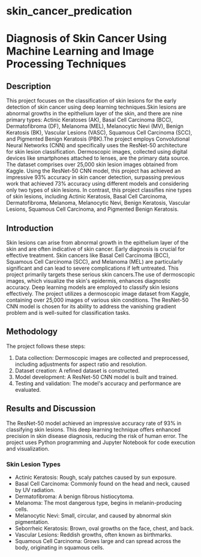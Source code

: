 # skin_cancer_predication
# Diagnosis of Skin Cancer Using Machine Learning and Image Processing Techniques

## Description

This project focuses on the classification of skin lesions for the early detection of skin cancer using deep learning techniques.Skin lesions are abnormal growths in the epithelium layer of the skin, 
and there are nine primary types: Actinic Keratoses (AK), Basal Cell Carcinoma (BCC), Dermatofibroma (DF), Melanoma (MEL), Melanocytic Nevi (MV), Benign Keratosis (BK), Vascular Lesions (VASC),
Squamous Cell Carcinoma (SCC), and Pigmented Benign Keratosis (PBK).The project employs Convolutional Neural Networks (CNN) and specifically uses the ResNet-50 architecture for skin lesion classification.
Dermoscopic images, collected using digital devices like smartphones attached to lenses, are the primary data source. The dataset comprises over 25,000 skin lesion images obtained from Kaggle.
Using the ResNet-50 CNN model, this project has achieved an impressive 93% accuracy in skin cancer detection, surpassing previous work that achieved 73% accuracy using different models and considering 
only two types of skin lesions. In contrast, this project classifies nine types of skin lesions, including Actinic Keratosis, Basal Cell Carcinoma, Dermatofibroma, Melanoma, Melanocytic Nevi, Benign Keratosis,
Vascular Lesions, Squamous Cell Carcinoma, and Pigmented Benign Keratosis.
## Introduction

Skin lesions can arise from abnormal growth in the epithelium layer of the skin and are often indicative of skin cancer. Early diagnosis is crucial for effective treatment. 
Skin cancers like Basal Cell Carcinoma (BCC), Squamous Cell Carcinoma (SCC), and Melanoma (MEL) are particularly significant and can lead to severe complications if left untreated. 
This project primarily targets these serious skin cancers.The use of dermoscopic images, which visualize the skin's epidermis, enhances diagnostic accuracy. Deep learning models are 
employed to classify skin lesions effectively. The project utilizes a dermoscopic image dataset from Kaggle, containing over 25,000 images of various skin conditions. 
The ResNet-50 CNN model is chosen for its ability to address the vanishing gradient problem and is well-suited for classification tasks.

## Methodology

The project follows these steps:
1. Data collection: Dermoscopic images are collected and preprocessed, including adjustments for aspect ratio and resolution.
2. Dataset creation: A refined dataset is constructed.
3. Model development: A ResNet-50 CNN model is built and trained.
4. Testing and validation: The model's accuracy and performance are evaluated.
  
## Results and Discussion

The ResNet-50 model achieved an impressive accuracy rate of 93% in classifying skin lesions. This deep learning technique offers enhanced precision in skin disease diagnosis, reducing the risk of human error. 
The project uses Python programming and Jupyter Notebook for code execution and visualization.

### Skin Lesion Types
- Actinic Keratosis: Rough, scaly patches caused by sun exposure.
- Basal Cell Carcinoma: Commonly found on the head and neck, caused by UV radiation.
- Dermatofibroma: A benign fibrous histiocytoma.
- Melanoma: The most dangerous type, begins in melanin-producing cells.
- Melanocytic Nevi: Small, circular, and caused by abnormal skin pigmentation.
- Seborrheic Keratosis: Brown, oval growths on the face, chest, and back.
- Vascular Lesions: Reddish growths, often known as birthmarks.
- Squamous Cell Carcinoma: Grows large and can spread across the body, originating in squamous cells.

